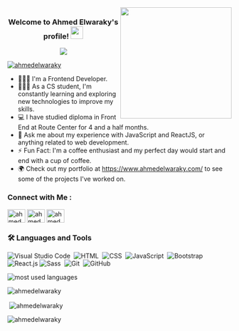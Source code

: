 
<img width="250" align="right" src="https://c.tenor.com/_DOBjnGspYAAAAAM/code-coding.gif">

<h3 align="center">
  Welcome to Ahmed Elwaraky's profile!
  <img src="https://media.giphy.com/media/hvRJCLFzcasrR4ia7z/giphy.gif" width="28">
</h3>

<!-- Typing SVG by DenverCoder1 - https://github.com/DenverCoder1/readme-typing-svg -->
<p align="center">
  <a href="https://github.com/DenverCoder1/readme-typing-svg"><img src="https://readme-typing-svg.herokuapp.com/?lines=Front-End%20developer;Always%20learning%20new%20things&font=Fira%20Code&center=true&width=440&height=45&color=f75c7e&vCenter=true&size=22"></a>
</p> 

<p align="left"> <a href="https://github.com/ryo-ma/github-profile-trophy"><img src="https://github-profile-trophy.vercel.app/?username=ahmedelwaraky" alt="ahmedelwaraky" /></a> </p>

- 👨🏿‍💻 I'm a Frontend Developer.
- 👨🏼‍🎓 As a CS student, I'm constantly learning and exploring new technologies to improve my skills.
- 💻 I have studied diploma in Front End at Route Center for 4 and a half months.
- 💬 Ask me about my experience with JavaScript and ReactJS, or anything related to web development.
- ⚡ Fun Fact: I'm a coffee enthusiast and my perfect day would start and end with a cup of coffee.
- 🌍 Check out my portfolio at https://www.ahmedelwaraky.com/ to see some of the projects I've worked on.


### Connect with Me :
<p align="left">
<a href="https://www.linkedin.com/in/ahmedelwaraky/" target="blank"><img align="center" src="https://raw.githubusercontent.com/rahuldkjain/github-profile-readme-generator/master/src/images/icons/Social/linked-in-alt.svg" alt="ahmedelwaraky" height="30" width="40" /></a>
<a href="https://twitter.com/ahmedelwaraky_"target="blank"><img align="center" src="https://raw.githubusercontent.com/rahuldkjain/github-profile-readme-generator/master/src/images/icons/Social/twitter-alt.svg" alt="ahmedelwaraky_" height="30" width="40" /></a>
<a href="https://www.instagram.com/ahmedelwaraky_/" target="blank"><img align="center" src="https://raw.githubusercontent.com/rahuldkjain/github-profile-readme-generator/master/src/images/icons/Social/instagram.svg" alt="ahmedelwaraky_" height="30" width="40" /></a>
</p>

### 🛠 Languages and Tools
![Visual Studio Code](https://img.shields.io/badge/-Visual%20Studio%20Code-05122A?style=flat&logo=visual-studio-code&logoColor=007ACC)&nbsp;
![HTML](https://img.shields.io/badge/-HTML-05122A?style=flat&logo=HTML5)&nbsp;
![CSS](https://img.shields.io/badge/-CSS-05122A?style=flat&logo=CSS3&logoColor=1572B6)&nbsp;
![JavaScript](https://img.shields.io/badge/-JavaScript-05122A?style=flat&logo=javascript)&nbsp;
![Bootstrap](https://img.shields.io/badge/-Bootstrap-05122A?style=flat&logo=bootstrap&logoColor=563D7C)&nbsp;
![React.js](https://img.shields.io/badge/-React-05122A?style=flat&logo=react)
![Sass](https://img.shields.io/badge/-Sass-05122A?style=flat&logo=sass)&nbsp;
![Git](https://img.shields.io/badge/-Git-05122A?style=flat&logo=git)&nbsp;
![GitHub](https://img.shields.io/badge/-GitHub-05122A?style=flat&logo=github)&nbsp;

 
<img align="left" src="https://github-readme-stats.vercel.app/api/top-langs?username=ahmedelwaraky&show_icons=true&locale=en&layout=compact&theme=radical" alt="most used languages" />
<br>
<p align="left"> <img src="https://komarev.com/ghpvc/?username=ahmedelwaraky&label=Profile%20views&color=0e75b6&style=flat" alt="ahmedelwaraky"/></p>

<p>&nbsp;<img align="center" src="https://github-readme-stats.vercel.app/api?username=ahmedelwaraky&show_icons=true&locale=en" alt="ahmedelwaraky" /></p>

<p><img align="center" src="https://github-readme-streak-stats.herokuapp.com/?user=ahmedelwaraky&" alt="ahmedelwaraky" /></p>



































